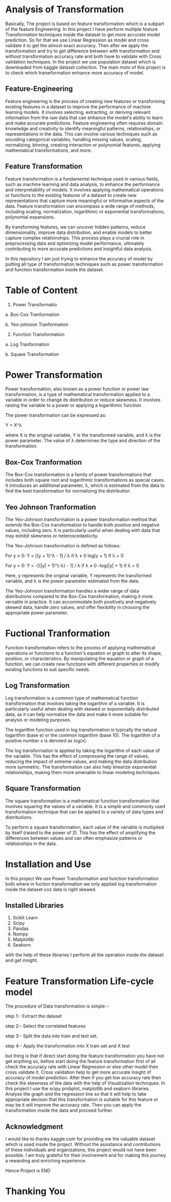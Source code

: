 # Analysis of Transformation
Basically, The project is based on feature transformation which is a subpart of the feature Engineering. In this project I have perform multiple feature Transformation techniques inside the dataset to get more accurate model prediction. So for that we use Linear Regression as model and cross validate it to get the almost exact accuracy. Then after we apply the transformation and try to get difference between with transformation and without transformation accuracy rate and both have to validate with Cross validation techniques. In the project we use population dataset which is downloaded from kaggle dataset collection. The main moto of this project is to check which tranwformation enhance more accuracy of model.

## Feature-Engineering
Feature engineering is the process of creating new features or transforming existing features in a dataset to improve the performance of machine learning models. It involves selecting, extracting, or deriving relevant information from the raw data that can enhance the model's ability to learn and make accurate predictions. Feature engineering often requires domain knowledge and creativity to identify meaningful patterns, relationships, or representations in the data. This can involve various techniques such as encoding categorical variables, handling missing values, scaling, normalizing, binning, creating interaction or polynomial features, applying mathematical transformations, and more.

## Feature Transformation
Feature transformation is a fundamental technique used in various fields, such as machine learning and data analysis, to enhance the performance and interpretability of models. It involves applying mathematical operations or functions to the existing features of a dataset to create new representations that capture more meaningful or informative aspects of the data. Feature transformation can encompass a wide range of methods, including scaling, normalization, logarithmic or exponential transformations, polynomial expansions.

By transforming features, we can uncover hidden patterns, reduce dimensionality, improve data distribution, and enable models to better capture complex relationships. This process plays a crucial role in preprocessing data and optimizing model performance, ultimately contributing to more accurate predictions and insightful data analysis.

In this repository I am just trying to enhance the accuracy of model by putting all type of transformation techniques such as power transformation and function transformation inside the dataset.

# Table of Content
1. Power Transformatio

  a. Box-Cox Tranformation

  b. Yeo-johnson Tranformation

2. Function Transformation

  a. Log Tranformation

  b. Square Transformation

# Power Transformation
Power transformation, also known as a power function or power law transformation, is a type of mathematical transformation applied to a variable in order to change its distribution or reduce skewness. It involves raising the variable to a power or applying a logarithmic function.

The power transformation can be expressed as:

Y = X^λ

where X is the original variable, Y is the transformed variable, and λ is the power parameter. The value of λ determines the type and direction of the transformation.

## Box-Cox Tranformation
The Box-Cox transformation is a family of power transformations that includes both square root and logarithmic transformations as special cases. It introduces an additional parameter, λ, which is estimated from the data to find the best transformation for normalizing the distribution

## Yeo Johnson Tranformation
The Yeo-Johnson transformation is a power transformation method that extends the Box-Cox transformation to handle both positive and negative values, including zero. It is particularly useful when dealing with data that may exhibit skewness or heteroscedasticity.

The Yeo-Johnson transformation is defined as follows:

For y ≥ 0:
Y = [(y + 1)^λ - 1] / λ if λ ≠ 0
log(y + 1) if λ = 0

For y < 0:
Y = -[(|y| + 1)^(-λ) - 1] / λ if λ ≠ 0
-log(|y| + 1) if λ = 0

Here, y represents the original variable, Y represents the transformed variable, and λ is the power parameter estimated from the data.

The Yeo-Johnson transformation handles a wider range of data distributions compared to the Box-Cox transformation, making it more versatile in practice. It can accommodate both positively and negatively skewed data, handle zero values, and offer flexibility in choosing the appropriate power parameter. 

# Fuctional Tranformation
Function transformation refers to the process of applying mathematical operations or functions to a function's equation or graph to alter its shape, position, or characteristics. By manipulating the equation or graph of a function, we can create new functions with different properties or modify existing functions to suit specific needs.

## Log Transformation
Log transformation is a common type of mathematical function transformation that involves taking the logarithm of a variable. It is particularly useful when dealing with skewed or exponentially distributed data, as it can help normalize the data and make it more suitable for analysis or modeling purposes.

The logarithm function used in log transformation is typically the natural logarithm (base e) or the common logarithm (base 10). The logarithm of a positive number x is denoted as log(x).

The log transformation is applied by taking the logarithm of each value of the variable. This has the effect of compressing the range of values, reducing the impact of extreme values, and making the data distribution more symmetric. The transformation can also help linearize exponential relationships, making them more amenable to linear modeling techniques.

## Square Transformation
The square transformation is a mathematical function transformation that involves squaring the values of a variable. It is a simple and commonly used transformation technique that can be applied to a variety of data types and distributions.

To perform a square transformation, each value of the variable is multiplied by itself (raised to the power of 2). This has the effect of amplifying the differences between values and can often emphasize patterns or relationships in the data.

# Installation and Use
In this project We use Power Transformation and function transformation both where in fuction transformation we only applied log transformation inside the dataset coz data is right skewed.

## Installed Libraries

1. Scikit Learn
2. Scipy
3. Pandas
4. Numpy
5. Matplotlib
6. Seaborn

with the help of these libraries I perform all the operation inside the dataset and get insight.

# Feature Transformation Life-cycle model
The procedure of Data transformation is simple :-

step 1:- Extract the dataset

step 2:- Select the correlated features

step 3:- Split the data into train and test set.

step 4:- Apply the transformation into X train set and X test 

but thing is that if direct start doing the feature transformation you have not get anything so, before start doing the feature transformation first of all check the accuracy rate with Linear Regression or else other model then cross validate it. Cross validation help to get more accurate insight of accuracy of model prediction. After then if you get low accuracy rate then check the skewness of the data with the help of Visualization techniques. In this project I use the scipy probplot, matplotlib and seaborn libraries.
Analyse the graph and the regression line so that it will help to take appropriate decison that this transformation is suitable for this feature or may be it will improve the accuracy rate. Then you can apply the transformation inside the data and proceed further.

## Acknowledgment
I would like to thanks kaggle.com for providing me the valuable dataset which is used inside the project. Without the assistance and contributions of these individuals and organizations, this project would not have been possible. I am truly grateful for their involvement and for making this journey a rewarding and enriching experience.

Hence Project is END

# Thanking You
